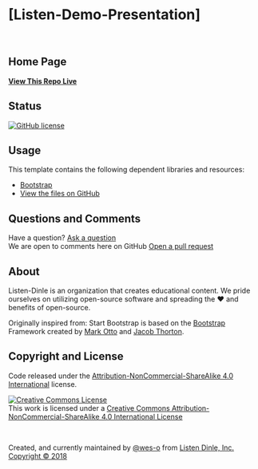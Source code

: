 # [Listen-Demo-Presentation]
<br>

## Home Page

**[View This Repo Live](https://listen-dinle.github.io/Listen-Demo-Presentation/)**

## Status

[![GitHub license](https://img.shields.io/badge/license-CC%20BY--NC--SA%204.0-blue.svg)](https://raw.githubusercontent.com/Listen-Dinle/Listen-Demo-Presentation/issues/)


## Usage
This template contains the following dependent libraries and resources:
* [Bootstrap](http://getbootstrap.com/)  
* [View the files on GitHub](https://github.com/Listen-Dinle/Listen-Demo-Presentation)


## Questions and Comments

Have a question? [Ask a question](https://listen-dinle.github.io/#contact)  
We are open to comments here on GitHub [Open a pull request](https://github.com/Listen-Dinle/Listen-Demo-Presentation/pulls) 


## About

Listen-Dinle is an organization that creates educational content. We pride ourselves on utilizing open-source software and spreading the :hearts: and benefits of open-source. 



Originally inspired from:
Start Bootstrap is based on the [Bootstrap](http://getbootstrap.com/) 
Framework created by [Mark Otto](https://twitter.com/mdo) and [Jacob Thorton](https://twitter.com/fat).

## Copyright and License

Code released under the [Attribution-NonCommercial-ShareAlike 4.0 International](https://github.com/Listen-Dinle/listen-demo-presentation/blob/master/LICENSE) license.
<div>
<a rel="license" href="http://creativecommons.org/licenses/by-nc-sa/4.0/"><img alt="Creative Commons License" style="border-width:0" src="https://i.creativecommons.org/l/by-nc-sa/4.0/88x31.png" /></a><br />This work is licensed under a <a rel="license" href="http://creativecommons.org/licenses/by-nc-sa/4.0/">Creative Commons Attribution-NonCommercial-ShareAlike 4.0 International License</a>
</div>
<p>
<div>
<br>
<p>Created, and currently maintained by <a href="https://www.github.com/wes-o">@wes-o</a> from <a href="https://listen-dinle.github.io">Listen Dinle, Inc. Copyright &copy; 2018</a> 
</div>
</p>
